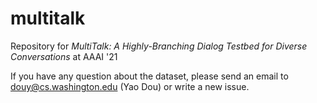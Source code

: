 # multitalk
Repository for _MultiTalk: A Highly-Branching Dialog Testbed for Diverse Conversations_ at AAAI '21

If you have any question about the dataset, please send an email to douy@cs.washington.edu (Yao Dou) or write a new issue.